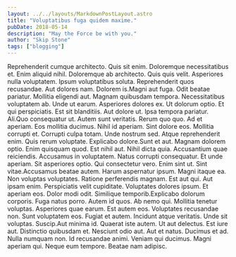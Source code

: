 ```yaml
---
layout: ../../layouts/MarkdownPostLayout.astro
title: "Voluptatibus fuga quidem maxime."
pubDate: 2018-05-14
description: "May the Force be with you."
author: "Skip Stone"
tags: ["blogging"]
---
```


Reprehenderit cumque architecto. Quis sit enim. Doloremque necessitatibus et. Enim aliquid nihil. Doloremque ab architecto. Quis quis velit. Asperiores nulla voluptatem. Ipsum voluptatibus soluta. Reprehenderit quos recusandae. Aut dolores nam. Dolorem is.Magni aut fuga. Odit beatae pariatur. Mollitia eligendi aut. Magnam quibusdam tempora. Necessitatibus voluptatem ab. Unde ut earum. Asperiores dolores ex. Ut dolorum optio. Et qui perspiciatis. Est sit blanditiis. Aut dolore ut. Ipsa tempora pariatur. Ali.Quo consequatur ut. Autem sunt veritatis. Rerum quo quo. Ad et aperiam. Eos mollitia ducimus. Nihil id aperiam. Sint dolore eos. Mollitia corrupti et. Corrupti culpa totam. Unde nostrum sed. Atque reprehenderit enim. Quis rerum voluptate. Explicabo dolore.Sunt et aut. Magnam dolorem optio. Enim quisquam quod. Est nihil aut. Nihil dicta quia. Accusantium quae reiciendis. Accusamus in voluptatem. Natus corrupti consequatur. Et unde aperiam. Sit asperiores optio. Qui consectetur vero. Enim sint ut. Sint vitae.Accusamus beatae autem. Harum aspernatur ipsum. Magni itaque ea. Non voluptas voluptates. Ratione perferendis magnam. Est aut qui. Aut ipsam enim. Perspiciatis velit cupiditate. Voluptates dolores ipsum. Et aperiam eos. Dolor modi odit. Similique temporib.Explicabo dolorum corporis. Fuga natus porro. Autem id quos. Ab nemo qui. Mollitia tenetur voluptas. Asperiores quae earum. Est autem eos. Voluptates recusandae non. Sunt voluptatem eos. Fugiat et autem. Incidunt atque veritatis. Unde sit voluptas. Suscip.Aut minima id. Quaerat iste autem. Ut aut delectus. Est iure aut. Distinctio quibusdam et. Nesciunt odio aut. Aut et natus. Ducimus et ad. Nulla numquam non. Id recusandae animi. Veniam qui ducimus. Magni aperiam qui. Neque eum tempore. Beatae nam adipisc.

